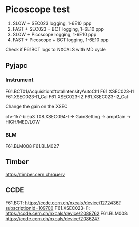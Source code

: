 # Picoscope test

1. SLOW + SEC023 logging, 1-6E10 ppp
2. FAST + SEC023 + BCT logging, 1-6E10 ppp 
3. SLOW + Picoscope logging, 1-6E10 ppp
4. FAST + Picoscope + BCT logging, 1-6E10 ppp

Check if F61BCT logs to NXCALS with MD cycle

## Pyjapc
### Instrument
F61.BCT01/Acquisition#totalIntensityAutoCh1
F61.XSEC023-I1
F61.XSEC023-I1_Cal
F61.XSEC023-I2
F61.XSEC023-I2_Cal

Change the gain on the XSEC

cfv-157-biea3
T08.XSEC094-I -> GainSetting -> ampGain -> HIGH/MED/LOW

### BLM
F61.BLM008
F61.BLM027

## Timber
https://timber.cern.ch/query

## CCDE
F61.BCT: https://ccde.cern.ch/nxcals/device/1272436?subscriptionId=109700
F61.XSEC023-I1: https://ccde.cern.ch/nxcals/device/2088762
F61.BLM008: https://ccde.cern.ch/nxcals/device/2086247
